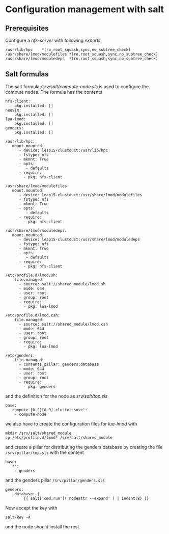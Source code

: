 # Configuration management with salt
## Prerequisites
Configure a *nfs-server* with following *exports*
```
/usr/lib/hpc	*(ro,root_squash,sync,no_subtree_check)
/usr/share/lmod/modulefiles	*(ro,root_squash,sync,no_subtree_check)
/usr/share/lmod/moduledeps	*(ro,root_squash,sync,no_subtree_check)
```

## Salt formulas
The salt formula */srv/salt/compute-node.sls* is used to configure the compute nodes. The formula has the contents
```
nfs-client:
    pkg.installed: []
neovim:
    pkg.installed: []
lua-lmod:
    pkg.installed: []
genders:
    pkg.installed: []

/usr/lib/hpc:
   mount.mounted:
      - device: leap15-clustduct:/usr/lib/hpc
      - fstype: nfs
      - mkmnt: True
      - opts:
         - defaults
      - require:
        - pkg: nfs-client

/usr/share/lmod/modulefiles:
   mount.mounted:
      - device: leap15-clustduct:/usr/share/lmod/modulefiles
      - fstype: nfs
      - mkmnt: True
      - opts:
         - defaults
      - require:
        - pkg: nfs-client

/usr/share/lmod/moduledeps:
   mount.mounted:
      - device: leap15-clustduct:/usr/share/lmod/moduledeps
      - fstype: nfs
      - mkmnt: True
      - opts:
         - defaults
      - require:
        - pkg: nfs-client

/etc/profile.d/lmod.sh:
    file.managed:
      - source: salt://shared_module/lmod.sh
      - mode: 644
      - user: root
      - group: root
      - require:
        - pkg: lua-lmod

/etc/profile.d/lmod.csh:
    file.managed:
      - source: salt://shared_module/lmod.csh
      - mode: 644
      - user: root
      - group: root
      - require:
        - pkg: lua-lmod

/etc/genders:
    file.managed:
      - contents_pillar: genders:database
      - mode: 644
      - user: root
      - group: root
      - require:
        - pkg: genders
```
and the definition for the node as *srv/salt/top.sls*
```
base:
  'compute-[0-2][0-9].cluster.suse':
    - compute-node

```
we also have to create the configuration files for *lua-lmod* with
```
mkdir /srv/salt/shared_module
cp /etc/profile.d/lmod* /srv/salt/shared_module
```
and create a pillar for distributing the genders database by creating the file `/srv/pillar/top.sls` with the content
```
base:
  '*':
    - genders
```
and the genders pillar `/srv/pillar/genders.sls`
```
genders:
    database: |
        {{ salt['cmd.run']('nodeattr --expand' ) | indent(8) }}
```
Now accept the key with
```
salt-key -A
```
and the node should install the rest.

